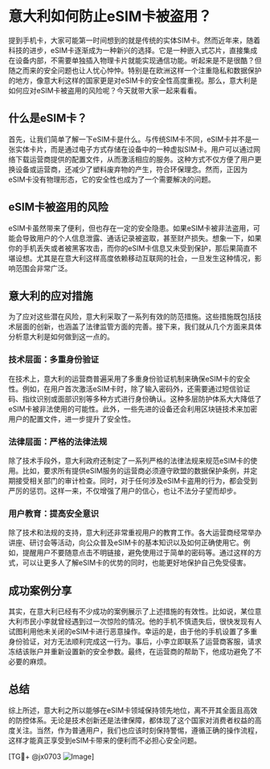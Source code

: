 # 意大利如何防止eSIM卡被盗用？

提到手机卡，大家可能第一时间想到的就是传统的实体SIM卡。然而近年来，随着科技的进步，eSIM卡逐渐成为一种新兴的选择。它是一种嵌入式芯片，直接集成在设备内部，不需要单独插入物理卡片就能实现通信功能。听起来是不是很酷？但随之而来的安全问题也让人忧心忡忡。特别是在欧洲这样一个注重隐私和数据保护的地方，像意大利这样的国家更是对eSIM卡的安全性高度重视。那么，意大利是如何应对eSIM卡被盗用的风险呢？今天就带大家一起来看看。

## 什么是eSIM卡？

首先，让我们简单了解一下eSIM卡是什么。与传统SIM卡不同，eSIM卡并不是一张实体卡片，而是通过电子方式存储在设备中的一种虚拟SIM卡。用户可以通过网络下载运营商提供的配置文件，从而激活相应的服务。这种方式不仅方便了用户更换设备或运营商，还减少了塑料废弃物的产生，符合环保理念。然而，正因为eSIM卡没有物理形态，它的安全性也成为了一个需要解决的问题。

## eSIM卡被盗用的风险

eSIM卡虽然带来了便利，但也存在一定的安全隐患。如果eSIM卡被非法盗用，可能会导致用户的个人信息泄露、通话记录被盗取，甚至财产损失。想象一下，如果你的手机丢失或者被黑客攻击，而你的eSIM卡信息又未受到保护，那后果简直不堪设想。尤其是在意大利这样高度依赖移动互联网的社会，一旦发生这种情况，影响范围会非常广泛。

## 意大利的应对措施

为了应对这些潜在风险，意大利采取了一系列有效的防范措施。这些措施既包括技术层面的创新，也涵盖了法律监管方面的完善。接下来，我们就从几个方面来具体分析意大利是如何做到这一点的。

### 技术层面：多重身份验证

在技术上，意大利的运营商普遍采用了多重身份验证机制来确保eSIM卡的安全性。例如，在用户首次激活eSIM卡时，除了输入密码外，还需要通过短信验证码、指纹识别或面部识别等多种方式进行身份确认。这种多层防护体系大大降低了eSIM卡被非法使用的可能性。此外，一些先进的设备还会利用区块链技术来加密用户的配置文件，进一步提升了安全性。

### 法律层面：严格的法律法规

除了技术手段外，意大利政府还制定了一系列严格的法律法规来规范eSIM卡的使用。比如，要求所有提供eSIM服务的运营商必须遵守欧盟的数据保护条例，并定期接受相关部门的审计检查。同时，对于任何涉及eSIM卡盗用的行为，都会受到严厉的惩罚。这样一来，不仅增强了用户的信心，也让不法分子望而却步。

### 用户教育：提高安全意识

除了技术和法规的支持，意大利还非常重视用户的教育工作。各大运营商经常举办讲座、研讨会等活动，向公众普及eSIM卡的基本知识以及如何正确使用它。例如，提醒用户不要随意点击不明链接，避免使用过于简单的密码等。通过这样的方式，可以让更多人了解eSIM卡的优势的同时，也能更好地保护自己免受侵害。

## 成功案例分享

其实，在意大利已经有不少成功的案例展示了上述措施的有效性。比如说，某位意大利市民小李就曾经遇到过一次惊险的情况。他的手机不慎遗失后，很快发现有人试图利用他未关闭的eSIM卡进行恶意操作。幸运的是，由于他的手机设置了多重身份验证，对方无法顺利完成这一行为。事后，小李立即联系了运营商客服，请求冻结该账户并重新设置新的安全参数。最终，在运营商的帮助下，他成功避免了不必要的麻烦。

## 总结

综上所述，意大利之所以能够在eSIM卡领域保持领先地位，离不开其全面且高效的防控体系。无论是技术创新还是法律保障，都体现了这个国家对消费者权益的高度关注。当然，作为普通用户，我们也应该时刻保持警惕，遵循正确的操作流程，这样才能真正享受到eSIM卡带来的便利而不必担心安全问题。

[TG💪+ @jx0703 ![Image](https://github.com/user-attachments/assets/dbca1d08-cadb-493c-b0ec-ad6f7a83f270)]